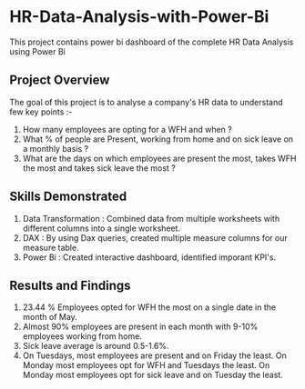 # HR-Data-Analysis-with-Power-Bi
This project contains power bi dashboard of the complete HR Data Analysis using Power Bi

## Project Overview
The goal of this project is to analyse a company's HR data to understand few key points :-

1. How many employees are opting for a WFH and when ? 
2. What % of people are Present, working from home and on sick leave on a monthly basis ?
3. What are the days on which employees are present the most, takes WFH the most and takes sick leave the most ?

## Skills Demonstrated 
1. Data Transformation : Combined data from multiple worksheets with different columns into a single worksheet.
2. DAX      : By using Dax queries, created multiple measure columns for our measure table.
3. Power Bi : Created interactive dashboard, identified imporant KPI's.

## Results and Findings
1. 23.44 % Employees opted for WFH the most on a single date in the month of May.
2. Almost 90% employees are present in each month with 9-10% employees working from home.
3. Sick leave average is around 0.5-1.6%.
4. On Tuesdays, most employees are present and on Friday the least. On Monday most employees opt for WFH and Tuesdays the least. On Monday most employees opt for
   sick leave and on Tuesday the least.
